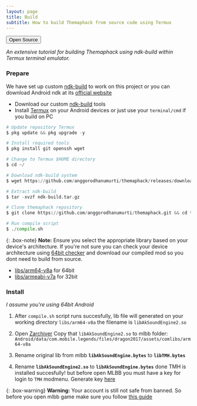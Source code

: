 ```yaml
---
layout: page
title: Build
subtitle: How to build Themaphack from source code using Termux
---
```


<div class="hero"><a href="https://github.com/anggorodhanumurti/themaphack"><button type="button" class="btn btn-light btn-lg">Open Source <i class="bi-github"></i></button></a>
</div>

_An extensive tutorial for building Themaphack using ndk-build within Termux terminal emulator._

### Prepare
We have set up custom [ndk-build](https://github.com/anggorodhanumurti/themaphack/releases/tag/ndk_aide_latest) to work on this project or you can download Android ndk at its [official website](https://developer.android.com/ndk/downloads)
- Download our custom [ndk-build](https://github.com/anggorodhanumurti/themaphack/releases/tag/ndk_aide_latest) tools
- Install [Termux](https://termux.dev/en/) on your Android devices or just use your `terminal/cmd` if you build on PC

~~~python
# Update repository Termux
$ pkg update && pkg upgrade -y

# Install required tools
$ pkg install git openssh wget

# Change to Termux $HOME directory
$ cd ~/

# Download ndk-build system
$ wget https://github.com/anggorodhanumurti/themaphack/releases/download/ndk_aide_latest/ndk-build.tar.gz

# Extract ndk-build
$ tar -xvzf ndk-build.tar.gz

# Clone themaphack repository
$ git clone https://github.com/anggorodhanumurti/themaphack.git && cd themaphack

# Run compile script
$ ./compile.sh
~~~ 

{: .box-note}
**Note:** Ensure you select the appropriate library based on your device's architecture. If you're not sure you can check your device architecture using [64bit checker](https://play.google.com/store/apps/details?id=com.danielpolish.a64bitchecker) and download our compiled mod so you dont need to build from source.

- [libs/arm64-v8a](https://github.com/anggorodhanumurti/themaphack/releases/download/v1.1.4-external-64bit/tmhv1.1.4-external-64bit.zip) for 64bit
- [libs/armeabi-v7a](https://github.com/anggorodhanumurti/themaphack/releases/download/v1.1.2-32bit/tmhv1.1.2-32bit.zip) for 32bit

### Install 

_I assume you're using 64bit Android_

1. After `compile.sh` script runs succesfully, lib file will generated on your working directory `libs/arm64-v8a` the filename is `libAkSoundEngine2.so`

2. Open [Zarchiver](https://play.google.com/store/apps/details?id=ru.zdevs.zarchiver) Copy that `libAkSoundEngine2.so` to mlbb folder:
`Android/data/com.mobile.legends/files/dragon2017/assets/comlibs/arm64-v8a`

3. Rename original lib from mlbb **```libAkSoundEngine.bytes```** to **```libTMH.bytes```**

4. Rename **`libAkSoundEngine2.so`** to **`libAkSoundEngine.bytes`** done TMH is installed succesfully! but before open MLBB you must have a key for login to `TMH` modmenu. Generate key [here](https://t0pgamemurah.xyz/freeKey)

{: .box-warning}
**Warning:** Your account is still not safe from banned. So before you open mlbb game make sure you follow [this guide](https://www.patreon.com/posts/130259867?utm_campaign=postshare_creator&utm_content=android_share)

